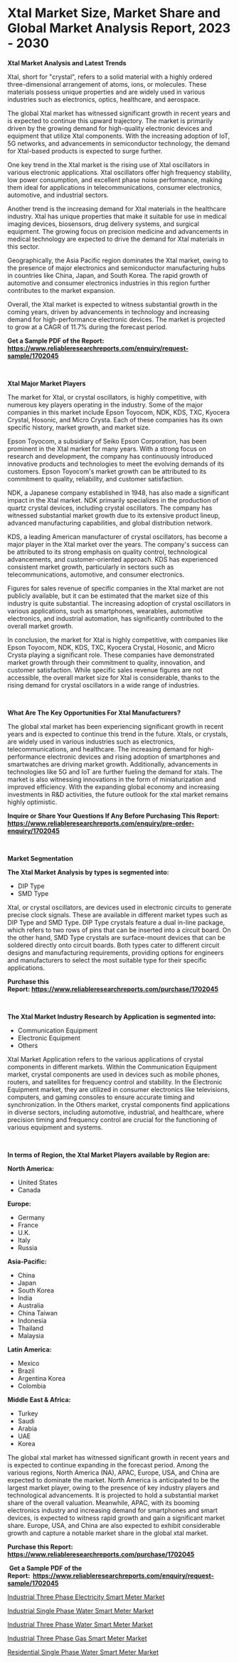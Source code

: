 <p><h1>Xtal Market Size, Market Share and Global Market Analysis Report, 2023 - 2030</h1></p><p><strong>Xtal Market Analysis and Latest Trends</strong></p>
<p><p>Xtal, short for "crystal", refers to a solid material with a highly ordered three-dimensional arrangement of atoms, ions, or molecules. These materials possess unique properties and are widely used in various industries such as electronics, optics, healthcare, and aerospace.</p><p>The global Xtal market has witnessed significant growth in recent years and is expected to continue this upward trajectory. The market is primarily driven by the growing demand for high-quality electronic devices and equipment that utilize Xtal components. With the increasing adoption of IoT, 5G networks, and advancements in semiconductor technology, the demand for Xtal-based products is expected to surge further.</p><p>One key trend in the Xtal market is the rising use of Xtal oscillators in various electronic applications. Xtal oscillators offer high frequency stability, low power consumption, and excellent phase noise performance, making them ideal for applications in telecommunications, consumer electronics, automotive, and industrial sectors.</p><p>Another trend is the increasing demand for Xtal materials in the healthcare industry. Xtal has unique properties that make it suitable for use in medical imaging devices, biosensors, drug delivery systems, and surgical equipment. The growing focus on precision medicine and advancements in medical technology are expected to drive the demand for Xtal materials in this sector.</p><p>Geographically, the Asia Pacific region dominates the Xtal market, owing to the presence of major electronics and semiconductor manufacturing hubs in countries like China, Japan, and South Korea. The rapid growth of automotive and consumer electronics industries in this region further contributes to the market expansion.</p><p>Overall, the Xtal market is expected to witness substantial growth in the coming years, driven by advancements in technology and increasing demand for high-performance electronic devices. The market is projected to grow at a CAGR of 11.7% during the forecast period.</p></p>
<p><strong>Get a Sample PDF of the Report:&nbsp; <a href="https://www.reliableresearchreports.com/enquiry/request-sample/1702045">https://www.reliableresearchreports.com/enquiry/request-sample/1702045</a></strong></p>
<p>&nbsp;</p>
<p><strong>Xtal Major Market Players</strong></p>
<p><p>The market for Xtal, or crystal oscillators, is highly competitive, with numerous key players operating in the industry. Some of the major companies in this market include Epson Toyocom, NDK, KDS, TXC, Kyocera Crystal, Hosonic, and Micro Crysta. Each of these companies has its own specific history, market growth, and market size.</p><p>Epson Toyocom, a subsidiary of Seiko Epson Corporation, has been prominent in the Xtal market for many years. With a strong focus on research and development, the company has continuously introduced innovative products and technologies to meet the evolving demands of its customers. Epson Toyocom's market growth can be attributed to its commitment to quality, reliability, and customer satisfaction.</p><p>NDK, a Japanese company established in 1948, has also made a significant impact in the Xtal market. NDK primarily specializes in the production of quartz crystal devices, including crystal oscillators. The company has witnessed substantial market growth due to its extensive product lineup, advanced manufacturing capabilities, and global distribution network.</p><p>KDS, a leading American manufacturer of crystal oscillators, has become a major player in the Xtal market over the years. The company's success can be attributed to its strong emphasis on quality control, technological advancements, and customer-oriented approach. KDS has experienced consistent market growth, particularly in sectors such as telecommunications, automotive, and consumer electronics.</p><p>Figures for sales revenue of specific companies in the Xtal market are not publicly available, but it can be estimated that the market size of this industry is quite substantial. The increasing adoption of crystal oscillators in various applications, such as smartphones, wearables, automotive electronics, and industrial automation, has significantly contributed to the overall market growth.</p><p>In conclusion, the market for Xtal is highly competitive, with companies like Epson Toyocom, NDK, KDS, TXC, Kyocera Crystal, Hosonic, and Micro Crysta playing a significant role. These companies have demonstrated market growth through their commitment to quality, innovation, and customer satisfaction. While specific sales revenue figures are not accessible, the overall market size for Xtal is considerable, thanks to the rising demand for crystal oscillators in a wide range of industries.</p></p>
<p>&nbsp;</p>
<p><strong>What Are The Key Opportunities For Xtal Manufacturers?</strong></p>
<p><p>The global xtal market has been experiencing significant growth in recent years and is expected to continue this trend in the future. Xtals, or crystals, are widely used in various industries such as electronics, telecommunications, and healthcare. The increasing demand for high-performance electronic devices and rising adoption of smartphones and smartwatches are driving market growth. Additionally, advancements in technologies like 5G and IoT are further fueling the demand for xtals. The market is also witnessing innovations in the form of miniaturization and improved efficiency. With the expanding global economy and increasing investments in R&D activities, the future outlook for the xtal market remains highly optimistic.</p></p>
<p><strong>Inquire or Share Your Questions If Any Before Purchasing This Report: <a href="https://www.reliableresearchreports.com/enquiry/pre-order-enquiry/1702045">https://www.reliableresearchreports.com/enquiry/pre-order-enquiry/1702045</a></strong></p>
<p>&nbsp;</p>
<p><strong>Market Segmentation</strong></p>
<p><strong>The Xtal Market Analysis by types is segmented into:</strong></p>
<p><ul><li>DIP Type</li><li>SMD Type</li></ul></p>
<p><p>Xtal, or crystal oscillators, are devices used in electronic circuits to generate precise clock signals. These are available in different market types such as DIP Type and SMD Type. DIP Type crystals feature a dual in-line package, which refers to two rows of pins that can be inserted into a circuit board. On the other hand, SMD Type crystals are surface-mount devices that can be soldered directly onto circuit boards. Both types cater to different circuit designs and manufacturing requirements, providing options for engineers and manufacturers to select the most suitable type for their specific applications.</p></p>
<p><strong>Purchase this Report:&nbsp;<a href="https://www.reliableresearchreports.com/purchase/1702045">https://www.reliableresearchreports.com/purchase/1702045</a></strong></p>
<p>&nbsp;</p>
<p><strong>The Xtal Market Industry Research by Application is segmented into:</strong></p>
<p><ul><li>Communication Equipment</li><li>Electronic Equipment</li><li>Others</li></ul></p>
<p><p>Xtal Market Application refers to the various applications of crystal components in different markets. Within the Communication Equipment market, crystal components are used in devices such as mobile phones, routers, and satellites for frequency control and stability. In the Electronic Equipment market, they are utilized in consumer electronics like televisions, computers, and gaming consoles to ensure accurate timing and synchronization. In the Others market, crystal components find applications in diverse sectors, including automotive, industrial, and healthcare, where precision timing and frequency control are crucial for the functioning of various equipment and systems.</p></p>
<p>&nbsp;</p>
<p><strong>In terms of Region, the Xtal Market Players available by Region are:</strong></p>
<p>
    <p> <strong> North America: </strong>
        <ul>
            <li>United States</li>
            <li>Canada</li>
        </ul>
        </p> 
    <p> <strong> Europe: </strong>
        <ul>
            <li>Germany</li>
            <li>France</li>
            <li>U.K.</li>
            <li>Italy</li>
            <li>Russia</li>
        </ul>
        </p> 
    <p> <strong> Asia-Pacific: </strong>
        <ul>
            <li>China</li>
            <li>Japan</li>
            <li>South Korea</li>
            <li>India</li>
            <li>Australia</li>
            <li>China Taiwan</li>
            <li>Indonesia</li>
            <li>Thailand</li>
            <li>Malaysia</li>
        </ul>
        </p> 
    <p> <strong> Latin America: </strong>
        <ul>
            <li>Mexico</li>
            <li>Brazil</li>
            <li>Argentina Korea</li>
            <li>Colombia</li>
        </ul>
        </p> 
    <p> <strong> Middle East & Africa: </strong>
        <ul>
            <li>Turkey</li>
            <li>Saudi</li>
            <li>Arabia</li>
            <li>UAE</li>
            <li>Korea</li>
        </ul>
    </p>
    </p>
<p><p>The global xtal market has witnessed significant growth in recent years and is expected to continue expanding in the forecast period. Among the various regions, North America (NA), APAC, Europe, USA, and China are expected to dominate the market. North America is anticipated to be the largest market player, owing to the presence of key industry players and technological advancements. It is projected to hold a substantial market share of the overall valuation. Meanwhile, APAC, with its booming electronics industry and increasing demand for smartphones and smart devices, is expected to witness rapid growth and gain a significant market share. Europe, USA, and China are also expected to exhibit considerable growth and capture a notable market share in the global xtal market.</p></p>
<p><strong>Purchase this Report: <a href="https://www.reliableresearchreports.com/purchase/1702045">https://www.reliableresearchreports.com/purchase/1702045</a></strong></p>
<p>&nbsp;<strong>Get a Sample PDF of the Report:&nbsp;&nbsp;<a href="https://www.reliableresearchreports.com/enquiry/request-sample/1702045">https://www.reliableresearchreports.com/enquiry/request-sample/1702045</a></strong></p>
<p><strong></strong></p>
<p><p><a href="https://medium.com/@under.noon.tower/analyzing-industrial-three-phase-electricity-smart-meter-market-global-industry-perspective-and-e95693ef6608">Industrial Three Phase Electricity Smart Meter Market</a></p><p><a href="https://medium.com/@favor.case.flash/industrial-single-phase-water-smart-meter-market-size-cagr-trends-2024-2030-19b5aaa45c93">Industrial Single Phase Water Smart Meter Market</a></p><p><a href="https://medium.com/@blow.allow.stir/industrial-three-phase-water-smart-meter-market-report-reveals-the-latest-trends-and-growth-92de9c57c26d">Industrial Three Phase Water Smart Meter Market</a></p><p><a href="https://medium.com/@truly.fight.must/analyzing-industrial-three-phase-gas-smart-meter-market-global-industry-perspective-and-forecast-3a7e5e6b05c7">Industrial Three Phase Gas Smart Meter Market</a></p><p><a href="https://medium.com/@late.bean.frame/residential-single-phase-water-smart-meter-market-size-market-outlook-and-market-forecast-2023-to-f9a269626e6a">Residential Single Phase Water Smart Meter Market</a></p></p>